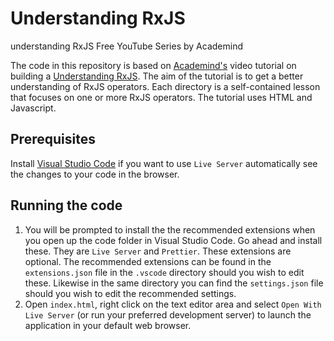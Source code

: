 # Understanding RxJS
understanding RxJS Free YouTube Series by Academind

The code in this repository is based on [Academind's](https://www.youtube.com/c/Academind) video tutorial on building a [Understanding RxJS](https://www.youtube.com/playlist?list=PL55RiY5tL51pHpagYcrN9ubNLVXF8rGVi).  The aim of the tutorial is to get a better understanding of RxJS operators. Each directory is a self-contained lesson that focuses on one or more RxJS operators. The tutorial uses HTML and Javascript.

## Prerequisites

Install [Visual Studio Code](https://code.visualstudio.com/download) if you want to use `Live Server` automatically see the changes to your code in the browser. 

## Running the code

1. You will be prompted to install the the recommended extensions when you open up the code folder in Visual Studio Code. Go ahead and install these. They are `Live Server` and `Prettier`. These extensions are optional. The recommended extensions can be found in the `extensions.json` file in the `.vscode` directory should you wish to edit these. Likewise in the same directory you can find the `settings.json` file should you wish to edit the recommended settings.
2. Open `index.html`, right click on the text editor area and select `Open With Live Server` (or run your preferred development server) to launch the application in your default web browser.
